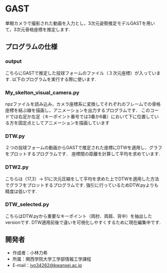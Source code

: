 
# GAST
単眼カメラで撮影された動画を入力とし，3次元姿勢推定モデルGASTを用いて，3次元骨格座標を推定します.

## プログラムの仕様

### output
こちらにGASTで推定した投球フォームのファイル（３次元座標）が入っています.
以下のプログラムを実行する際に使います.


### My_skelton_visual_camera.py
npzファイルを読み込み，カメラ座標系に変換してそれぞれのフレームでの骨格座標を結ぶ線を描画し，アニメーションを出力するプログラムです．
このコードでは右足か左足（キーポイント番号では3番か6番）において下に位置している方を固定点としてアニメーションを描画しています

### DTW.py
２つの投球フォームの動画からGASTで推定された座標にDTWを適用し、グラフをプロットするプログラムです．
座標間の距離を計算して平均を求めています.

### DTW2.py
こちらは（17,3）-> 51に次元圧縮をして平均を求めた上でDTWを適用した方法でグラフをプロットするプログラムです.
強引に行っているためDTW.pyよりも精度は低いです.

### DTW_selected.py
こちらはDTW.pyから重要なキーポイント（両肘、両肩、背中）を抽出したversionです.
DTW適用前後で違いを可視化しやすくするために現在編集中です.


## 開発者
 
* 作成者：小林力希
* 所属：関西学院大学工学部情報工学課程
* E-mail：iyo34262@kwansei.ac.jp
 